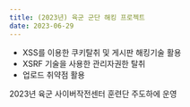 ```yaml
---
title: (2023년) 육군 군단 해킹 프로젝트
date: 2023-06-29
---
```


<!--more-->


- XSS를 이용한 쿠키탈취 및 게시판 해킹기술 활용
- XSRF 기술을 사용한 관리자권한 탈취
- 업로드 취약점 활용

2023년 육군 사이버작전센터 훈련단 주도하에 운영

